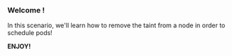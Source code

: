 
<br>

### Welcome !

In this scenario, we'll learn how to remove the taint from a node in order to schedule pods!

**ENJOY!**
